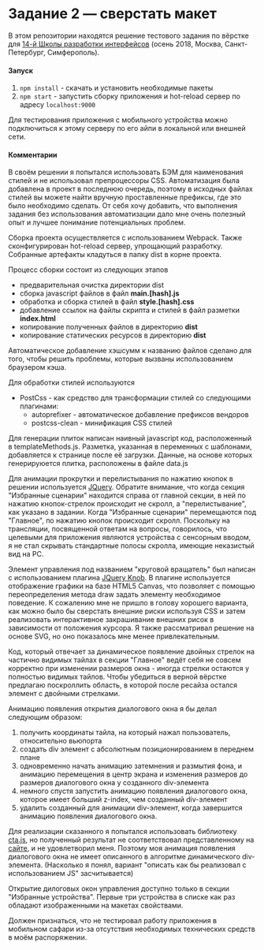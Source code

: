 # Задание 2 — сверстать макет

В этом репозитории находятся решение тестового задания по вёрстке для [14-й Школы разработки интерфейсов](https://academy.yandex.ru/events/frontend/shri_msk-2018-2) (осень 2018, Москва, Санкт-Петербург, Симферополь).

#### Запуск

1) `npm install` - cкачать и установить необходимые пакеты 
2) `npm start` - запустить сборку приложения и hot-reload сервер по адресу `localhost:9000`

Для тестирования приложения с мобильного устройства можно подключиться к этому серверу по его айпи в локальной 
или внешней сети.

#### Комментарии

В своём решении я попытался использовать БЭМ для наименования стилей и не использовал препроцессоры CSS.
Автоматизация была добавлена в проект в последнюю очередь, поэтому в исходных файлах стилей вы можете найти вручную 
проставленные префиксы, где это было необходимо сделать. От себя хочу добавить, что выполнения задания без использования
автоматизации дало мне очень полезный опыт и лучшее понимание потенциальных проблем.

Сборка проекта осуществляется с использованием Webpack. Также сконфигурирован hot-reload сервер, упрощающий разработку.
Собранные артефакты кладуться в папку dist в корне проекта.

Процесс сборки состоит из следующих этапов 
 - предварительная очистка директории dist
 - сборка javascript файлов в файл **main.[hash].js**
 - обработка и сборка стилей в файл **style.[hash].css**
 - добавление ссылок на файлы скрипта и стилей в файл разметки **index.html**
 - копирование полученных файлов в директорию **dist** 
 - копирование статических ресурсов в директорию **dist**
 
Автоматическое добавление хэшсумм к названию файлов сделано для того, чтобы решить проблемы, которые вызваны использованием 
браузером кэша.

Для обработки стилей используются
- PostCss - как средство для трансформации стилей со следующими плагинами:
  - autoprefixer - автоматическое добавление префиксов вендоров
  - postcss-clean - минификация CSS стилей
  
Для генерации плиток написан наивный javascript код, расположенный в templateMethods.js. 
Разметка, указанная в переменных с шаблонами, добавляется к странице после её загрузки.
Данные, на основе которых генерируюется плитка, расположены в файле data.js

Для анимации прокрутки и перелистывания по нажатию кнопок в решении используется [JQuery](https://github.com/jquery/jquery).
Обратите внимание, что когда секция "Избранные сценарии" находится справа от главной секции, в ней по нажатию 
кнопок-стрелок происходит не скролл, а "перелистывание", как указано в задании. Когда "Избранные сценарии" перемещаются 
под "Главное", по нажатию кнопок происходит скролл. Поскольку на трансляции, посвященной ответам на вопросы, говорилось,
что целевыми для приложения являются устройства с сенсорным вводом, я не стал скрывать стандартные полосы скролла, 
имеющие неказистый вид на PC.

Элемент управления под названием "круговой вращатель" был написан с использованием плагина 
[JQuery Knob](https://github.com/aterrien/jQuery-Knob). В плагине используется отображение графики на базе HTML5 Canvas,
что позволяет с помощью переопределения метода draw задать элементу необходимое поведение. К сожалению мне не пришло в 
голову хорошего варианта, как можно было бы сверстать внешние риски используя CSS и затем реализовать интерактивное 
закрашивание внешних рисок в зависимости от положения курсора. Я также рассматривал решение на основе SVG, но оно 
показалось мне менее привлекательным.

Код, который отвечает за динамическое появление двойных стрелок на частично видимых тайлах в секции "Главное" ведёт себя
не совсем корректно при изменении размеров окна - иногда стрелки остаются у полностью видимых тайлов. Чтобы убедиться 
в верной вёрстке предлагаю поскроллить область, в которой после ресайза остался элемент с двойными стрелками.

Анимацию появления открытия диалогового окна я бы делал следующим образом:
1) получить координаты тайла, на который нажал пользователь, относительно вьюпорта
2) создать div элемент с абсолютным позиционированием в переднем плане
3) одновременно начать анимацию затемнения и размытия фона, и анимацию перемещения в центр экрана и изменения размеров 
до размеров диалогового окна у созданного div-элемента
4) немного спустя запустить анимацию появления диалогового окна, которое имеет больший z-index, чем созданный 
div-элемент
5) удалить созданный для анимации div-элемент, когда завершится анимацию появления диалогового окна.

Для реализации сказанного я попытался использовать библиотеку [cta.js](https://github.com/chinchang/cta.js), 
но полученный результат не соответствовал представленному на [сайте](https://kushagragour.in/lab/ctajs/), 
и не удовлетворил меня. Поэтому моя анимация появления диалогового окна не имеет описанного в алгоритме 
динамического div-элемента. (Насколько я понял, вариант "описать как бы реализовал с использованием JS" 
засчитывается)

Открытие дилоговых окон управления доступно только в секции "Избранные устройства". Первые три устройства в списке 
как раз обладают изображенными на макетах свойствами.

Должен признаться, что не тестировал работу приложения в мобильном сафари из-за отсутствия необходимых технических 
средств в моём распоряжении.
